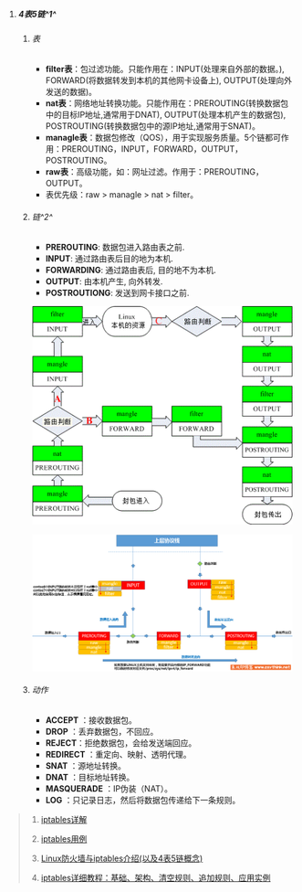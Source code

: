 1. ##### 4表5链^1^

   1. ###### 表

      - **filter表**：包过滤功能。只能作用在：INPUT(处理来自外部的数据。), FORWARD(将数据转发到本机的其他网卡设备上), OUTPUT(处理向外发送的数据)。
      - **nat表**：网络地址转换功能。只能作用在：PREROUTING(转换数据包中的目标IP地址,通常用于DNAT), OUTPUT(处理本机产生的数据包), POSTROUTING(转换数据包中的源IP地址,通常用于SNAT)。
      - **managle表**：数据包修改（QOS），用于实现服务质量。5个链都可作用：PREROUTING，INPUT，FORWARD，OUTPUT，POSTROUTING。
      - **raw表**：高级功能，如：网址过滤。作用于：PREROUTING，OUTPUT。
      - 表优先级：raw > managle > nat > filter。

   2. ###### 链^2^

      - **PREROUTING**: 数据包进入路由表之前.
      - **INPUT**: 通过路由表后目的地为本机.
      - **FORWARDING**: 通过路由表后, 目的地不为本机.
      - **OUTPUT**: 由本机产生, 向外转发.
      - **POSTROUTIONG**: 发送到网卡接口之前.

      ![数据包流向图](linux_firewall_iptables_intro_data_flow.gif)

      ![流经防火墙流程](021217_0051_6.png)

   3. ###### 动作

      - **ACCEPT** ：接收数据包。
      - **DROP** ：丢弃数据包，不回应。
      - **REJECT**：拒绝数据包，会给发送端回应。
      - **REDIRECT** ：重定向、映射、透明代理。
      - **SNAT** ：源地址转换。
      - **DNAT** ：目标地址转换。
      - **MASQUERADE** ：IP伪装（NAT）。
      - **LOG** ：只记录日志，然后将数据包传递给下一条规则。



> 1. [iptables详解](<http://www.zsythink.net/archives/1199>)
> 2. [iptables用例](<https://wangchujiang.com/linux-command/c/iptables.html>)
>
> 2. [Linux防火墙与iptables介绍(以及4表5链概念)](<http://www.mikewootc.com/wiki/linux/usage/linux_firewall_iptables_intro.html>)
> 3. [iptables详细教程：基础、架构、清空规则、追加规则、应用实例](https://lesca.me/archives/iptables-tutorial-structures-configuratios-examples.html)